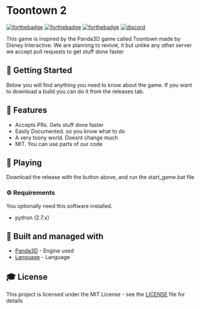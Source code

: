 # Toontown 2

[![forthebadge](https://forthebadge.com/images/badges/built-with-love.svg)](https://forthebadge.com) [![forthebadge](https://forthebadge.com/images/badges/uses-git.svg)](https://forthebadge.com) [![forthebadge](https://forthebadge.com/images/badges/made-with-python.svg)](https://forthebadge.com) [![discord](https://i.imgur.com/NvLRcGG.png)](https://discord.gg/s4pU7c) 


This game is inspired by the Panda3D game called Toontown made by Disney Interactive. We are planning to revivie, it but unlike any other server we accept pull requests to get stuff done faster

## 🚀 Getting Started
Below you will find anything you need to know about the game. If you want to download a build you can do it from the releases tab.

## 🎨 Features

  - Accepts PRs. Gets stuff done faster
  - Easily Documented. so you know what to do
  - A very toony world. Doesnt change much
  - MIT. You can use parts of our code
  
## 💾 Playing

Download the release with the button above, and run the start_game.bat file

### ⚙️ Requirements
You optionally need this software installed.
  - python (2.7.x)

## 🚀 Built and managed with 

* [Panda3D](http://www.panda3d.org/) - Engine used
* [Language](https://www.python.org/) - Language

## 🎓 License

This project is licensed under the MIT License - see the [LICENSE](LICENSE) file for details
